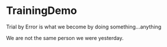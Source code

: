 # TrainingDemo 
Trial by Error is what we become by doing something...anything

We are not the same person we were yesterday.
